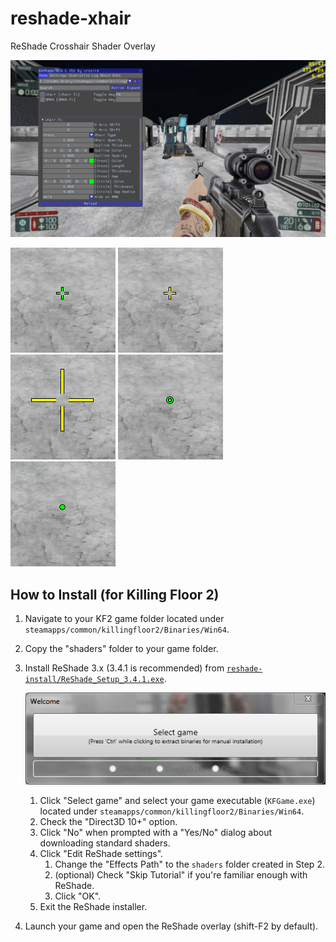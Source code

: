 # reshade-xhair
ReShade Crosshair Shader Overlay

![xhair-gui](./img/xhair-gui.png)

![xhair1](./img/xhair1.png)
![xhair2](./img/xhair2.png)
![xhair4](./img/xhair3.png)
![xhair5](./img/xhair4.png)
![xhair6](./img/xhair5.png)

## How to Install (for Killing Floor 2)

1. Navigate to your KF2 game folder located under `steamapps/common/killingfloor2/Binaries/Win64`.
2. Copy the "shaders" folder to your game folder.
3. Install ReShade 3.x (3.4.1 is recommended) from [`reshade-install/ReShade_Setup_3.4.1.exe`](./reshade-install/ReShade_Setup_3.4.1.exe).

    ![reshade-installer](./img/reshade-installer.png)
    1. Click "Select game" and select your game executable (`KFGame.exe`) located under `steamapps/common/killingfloor2/Binaries/Win64`.
    2. Check the "Direct3D 10+" option.
    3. Click "No" when prompted with a "Yes/No" dialog about downloading standard shaders.
    4. Click "Edit ReShade settings".
        1. Change the "Effects Path" to the `shaders` folder created in Step 2.
        2. (optional) Check "Skip Tutorial" if you're familiar enough with ReShade.
        3. Click "OK".
    5. Exit the ReShade installer.

4. Launch your game and open the ReShade overlay (shift-F2 by default).

